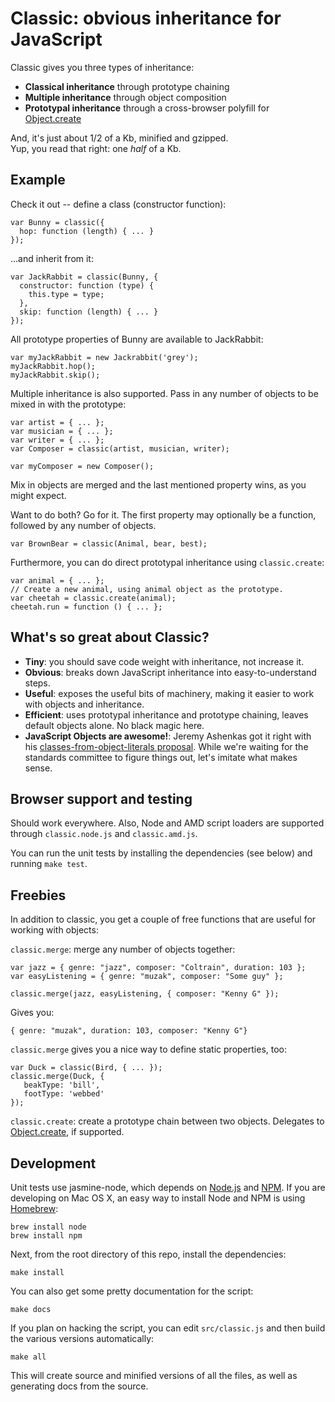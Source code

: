 # Classic: obvious inheritance for JavaScript

Classic gives you three types of inheritance:

* **Classical inheritance** through prototype chaining
* **Multiple inheritance** through object composition
* **Prototypal inheritance** through a cross-browser polyfill for [Object.create](https://developer.mozilla.org/en/JavaScript/Reference/Global_Objects/Object/create)

And, it's just about 1/2 of a Kb, minified and gzipped.  
Yup, you read that right: one *half* of a Kb.

## Example

Check it out -- define a class (constructor function):

    var Bunny = classic({
      hop: function (length) { ... }
    });

...and inherit from it:

    var JackRabbit = classic(Bunny, {
      constructor: function (type) {
        this.type = type;
      },
      skip: function (length) { ... }
    });

All prototype properties of Bunny are available to JackRabbit:

    var myJackRabbit = new Jackrabbit('grey');
    myJackRabbit.hop();
    myJackRabbit.skip();

Multiple inheritance is also supported. Pass in any number of
objects to be mixed in with the prototype:

    var artist = { ... };
    var musician = { ... };
    var writer = { ... };
    var Composer = classic(artist, musician, writer);
    
    var myComposer = new Composer();

Mix in objects are merged and the last mentioned property wins,
as you might expect.

Want to do both? Go for it. The first property may optionally be a
function, followed by any number of objects.

    var BrownBear = classic(Animal, bear, best);

Furthermore, you can do direct prototypal inheritance using `classic.create`:

    var animal = { ... };
    // Create a new animal, using animal object as the prototype.
    var cheetah = classic.create(animal);
    cheetah.run = function () { ... };

## What's so great about Classic?

* **Tiny**: you should save code weight with inheritance, not increase it.
* **Obvious**: breaks down JavaScript inheritance into easy-to-understand steps.
* **Useful**: exposes the useful bits of machinery, making it easier to work with objects and inheritance.
* **Efficient**: uses prototypal inheritance and prototype chaining, leaves default objects alone. No black magic here.
* **JavaScript Objects are awesome!**: Jeremy Ashenkas got it right with his [classes-from-object-literals proposal](https://gist.github.com/1329619). While we're waiting for the standards committee to figure things out, let's imitate what makes sense.

## Browser support and testing

Should work everywhere. Also, Node and AMD script loaders are supported through `classic.node.js` and `classic.amd.js`.

You can run the unit tests by installing the dependencies (see below) and running `make test`.

## Freebies

In addition to classic, you get a couple of free functions that are useful for working with objects:

`classic.merge`: merge any number of objects together:

    var jazz = { genre: "jazz", composer: "Coltrain", duration: 103 };
    var easyListening = { genre: "muzak", composer: "Some guy" };

    classic.merge(jazz, easyListening, { composer: "Kenny G" });

Gives you:

    { genre: "muzak", duration: 103, composer: "Kenny G"}

`classic.merge` gives you a nice way to define static properties, too:

    var Duck = classic(Bird, { ... });
    classic.merge(Duck, {
       beakType: 'bill',
       footType: 'webbed'
    });

`classic.create`: create a prototype chain between two objects. Delegates to [Object.create](https://developer.mozilla.org/en/JavaScript/Reference/Global_Objects/Object/create), if supported.

## Development

Unit tests use jasmine-node, which depends on [Node.js](http://nodejs.org/) and [NPM](http://npmjs.org/). If you are developing on Mac OS X, an easy way to install Node and NPM is using [Homebrew](http://mxcl.github.com/homebrew/):

    brew install node
    brew install npm

Next, from the root directory of this repo, install the dependencies:

    make install

You can also get some pretty documentation for the script:

    make docs

If you plan on hacking the script, you can edit `src/classic.js` and then build the various versions automatically:

    make all

This will create source and minified versions of all the files, as well as generating docs from the source.